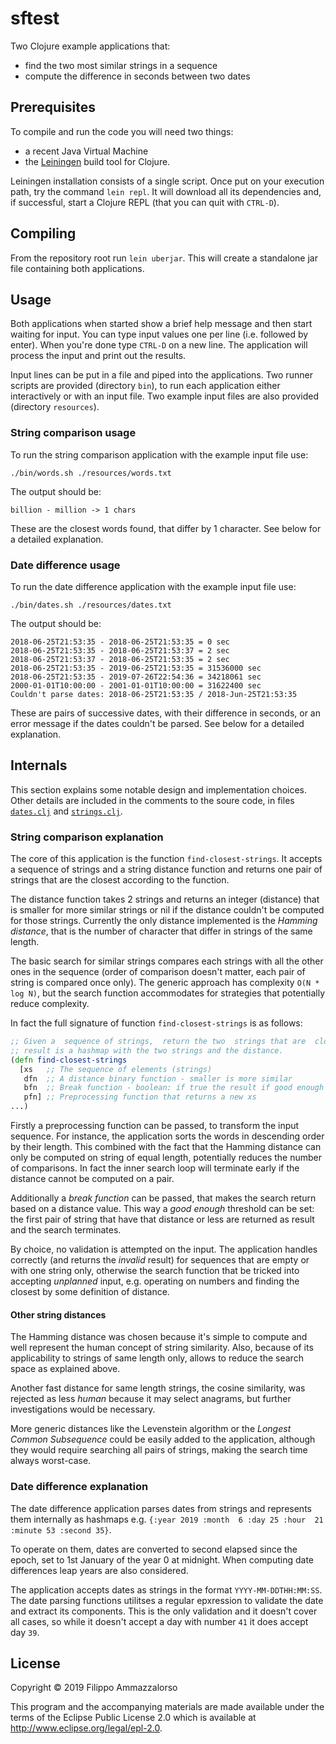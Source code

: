 # sftest

Two Clojure example applications that:
- find the two most similar strings in a sequence
- compute the difference in seconds between two dates

## Prerequisites

To compile and run the code you will need two things:
- a recent Java Virtual Machine
- the [Leiningen](https://leiningen.org/) build tool for Clojure.

Leiningen installation consists  of a single script. Once put  on your execution
path, try the command `lein repl`. It will download all its dependencies and, if
successful, start a Clojure REPL (that you can quit with `CTRL-D`).

## Compiling

From the repository  root run `lein uberjar`. This will  create a standalone jar
file containing both applications.

## Usage

Both applications when started show a  brief help message and then start waiting
for  input.   You  can  type  input  values one  per  line  (i.e.   followed  by
enter).  When you're  done type  `CTRL-D` on  a new  line. The  application will
process the input and print out the results.

Input lines  can be put in  a file and  piped into the applications.  Two runner
scripts  are  provided  (directory  `bin`),   to  run  each  application  either
interactively or with  an input file. Two example input  files are also provided
(directory `resources`).

### String comparison usage

To run the string comparison application with the example input file use:

`./bin/words.sh ./resources/words.txt`

The output should be:

`billion - million -> 1 chars`

These are the closest  words found, that differ by 1 character.  See below for a
detailed explanation.

### Date difference usage

To run the date difference application with the example input file use:

`./bin/dates.sh ./resources/dates.txt`

The output should be:

``` text
2018-06-25T21:53:35 - 2018-06-25T21:53:35 = 0 sec
2018-06-25T21:53:35 - 2018-06-25T21:53:37 = 2 sec
2018-06-25T21:53:37 - 2018-06-25T21:53:35 = 2 sec
2018-06-25T21:53:35 - 2019-06-25T21:53:35 = 31536000 sec
2018-06-25T21:53:35 - 2019-07-26T22:54:36 = 34218061 sec
2000-01-01T10:00:00 - 2001-01-01T10:00:00 = 31622400 sec
Couldn't parse dates: 2018-06-25T21:53:35 / 2018-Jun-25T21:53:35
```

These are  pairs of successive  dates, with their  difference in seconds,  or an
error  message  if the  dates  couldn't  be parsed.  See  below  for a  detailed
explanation.

## Internals

This section explains some notable design and implementation choices.  Other
details are included in the comments to the soure code, in files
[`dates.clj`](src/sftest/dates.clj) and
[`strings.clj`](src/sftest/strings.clj).

### String comparison explanation

The core of this application  is the function `find-closest-strings`. It accepts
a sequence  of strings and  a string distance function  and returns one  pair of
strings that are the closest according to the function.

The distance function takes 2 strings  and returns an integer (distance) that is
smaller for more similar strings or nil if the distance couldn't be computed for
those  strings.   Currently  the  only  distance  implemented  is  the  _Hamming
distance_, that is  the number of character  that differ in strings  of the same
length.

The basic  search for similar strings  compares each strings with  all the other
ones in the sequence (order of comparison doesn't matter, each pair of string is
compared once only). The generic approach has complexity `O(N * log N)`, but the
search function accommodates for strategies that potentially reduce complexity.

In fact the full signature of function `find-closest-strings` is as follows:

``` clojure
;; Given a  sequence of strings,  return the two  strings that are  closest. The
;; result is a hashmap with the two strings and the distance.
(defn find-closest-strings
  [xs   ;; The sequence of elements (strings)
   dfn  ;; A distance binary function - smaller is more similar
   bfn  ;; Break function - boolean: if true the result if good enough
   pfn] ;; Preprocessing function that returns a new xs
...)
```

Firstly a preprocessing function can be passed, to transform the input sequence.
For  instance, the  application sorts  the words  in descending  order by  their
length.   This combined  with the  fact that  the Hamming  distance can  only be
computed  on  string  of  equal   length,  potentially  reduces  the  number  of
comparisons. In fact the inner search  loop will terminate early if the distance
cannot be computed on a pair.

Additionally a  _break function_  can be  passed, that  makes the  search return
based on a  distance value. This way  a _good enough_ threshold can  be set: the
first pair of string that have that  distance or less are returned as result and
the search terminates.

By choice,  no validation  is attempted  on the  input. The  application handles
correctly (and  returns the _invalid_  result) for  sequences that are  empty or
with  one string  only,  otherwise  the search  function  that  be tricked  into
accepting _unplanned_ input,  e.g. operating on numbers and  finding the closest
by some definition of distance.

#### Other string distances

The  Hamming  distance was  chosen  because  it's  simple  to compute  and  well
represent  the  human  concept  of  string  similarity.  Also,  because  of  its
applicability to strings of same length  only, allows to reduce the search space
as explained above.

Another  fast distance  for  same  length strings,  the  cosine similarity,  was
rejected  as  less   _human_  because  it  may  select   anagrams,  but  further
investigations would be necessary.

More  generic distances  like the  Levenstein algorithm  or the  _Longest Common
Subsequence_  could be  easily added  to  the application,  although they  would
require  searching  all  pairs  of   strings,  making  the  search  time  always
worst-case.

### Date difference explanation

The date  difference application parses  dates from strings and  represents them
internally as hashmaps  e.g. `{:year 2019 :month  6 :day 25 :hour  21 :minute 53
:second 35}`.

To operate on them,  dates are converted to second elapsed  since the epoch, set
to 1st January of  the year 0 at midnight. When  computing date differences leap
years are also considered.

The application  accepts dates as  strings in the  format `YYYY-MM-DDTHH:MM:SS`.
The date parsing  functions utilitses a regular epxression to  validate the date
and extract its components. This is the only validation and it doesn't cover all
cases, so  while it doesn't  accept a  day with number  `41` it does  accept day
`39`.

## License

Copyright © 2019 Filippo Ammazzalorso

This program and the accompanying materials are made available under the
terms of the Eclipse Public License 2.0 which is available at
http://www.eclipse.org/legal/epl-2.0.

